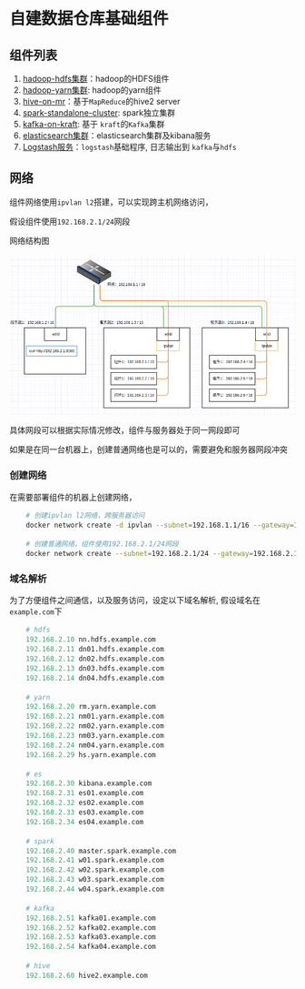 # 自建数据仓库基础组件


## 组件列表

1. [hadoop-hdfs集群](./hadoop-hdfs)：hadoop的HDFS组件
1. [hadoop-yarn集群](./hadoop-yarn): hadoop的yarn组件
1. [hive-on-mr](./hive-on-mr)：基于`MapReduce`的hive2 server
1. [spark-standalone-cluster](./spark-standalone): spark独立集群
1. [kafka-on-kraft](./kafka-on-kraft): 基于 `kraft`的`Kafka`集群
1. [elasticsearch集群](./elasticsearch)：elasticsearch集群及kibana服务
1. [Logstash服务](./logstash)：`logstash`基础程序, 日志输出到 `kafka`与`hdfs`


## 网络

组件网络使用`ipvlan l2`搭建，可以实现跨主机网络访问，

假设组件使用`192.168.2.1/24`网段

网络结构图

![network](./network.png)

具体网段可以根据实际情况修改，组件与服务器处于同一网段即可

如果是在同一台机器上，创建普通网络也是可以的，需要避免和服务器网段冲突

### 创建网络

在需要部署组件的机器上创建网络，

```bash
    # 创建ipvlan l2网络，跨服务器访问
    docker network create -d ipvlan --subnet=192.168.1.1/16 --gateway=192.168.1.1 -o ipvlan_mode=l2 -o parent=eth0 hostvpc

    # 创建普通网络，组件使用192.168.2.1/24网段
    docker network create --subnet=192.168.2.1/24 --gateway=192.168.2.1 hostvpc
```


### 域名解析

为了方便组件之间通信，以及服务访问，设定以下域名解析, 假设域名在`example.com`下

```python
    # hdfs
    192.168.2.10 nn.hdfs.example.com
    192.168.2.11 dn01.hdfs.example.com
    192.168.2.12 dn02.hdfs.example.com
    192.168.2.13 dn03.hdfs.example.com
    192.168.2.14 dn04.hdfs.example.com

    # yarn
    192.168.2.20 rm.yarn.example.com
    192.168.2.21 nm01.yarn.example.com
    192.168.2.22 nm02.yarn.example.com
    192.168.2.23 nm03.yarn.example.com
    192.168.2.24 nm04.yarn.example.com
    192.168.2.29 hs.yarn.example.com

    # es
    192.168.2.30 kibana.example.com
    192.168.2.31 es01.example.com
    192.168.2.32 es02.example.com
    192.168.2.33 es03.example.com
    192.168.2.34 es04.example.com

    # spark
    192.168.2.40 master.spark.example.com
    192.168.2.41 w01.spark.example.com
    192.168.2.42 w02.spark.example.com
    192.168.2.43 w03.spark.example.com
    192.168.2.44 w04.spark.example.com

    # kafka
    192.168.2.51 kafka01.example.com
    192.168.2.52 kafka02.example.com
    192.168.2.53 kafka03.example.com
    192.168.2.54 kafka04.example.com

    # hive
    192.168.2.60 hive2.example.com
```
